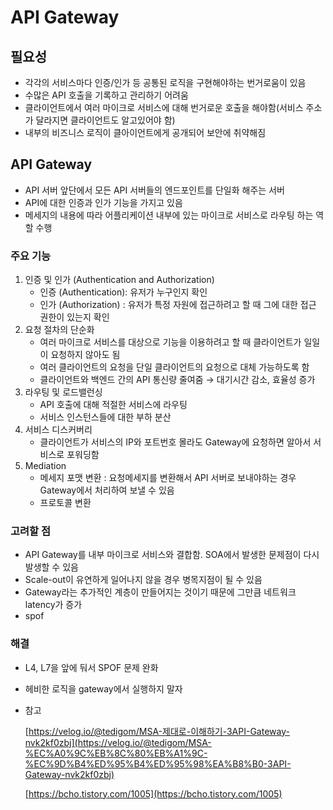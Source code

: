 # API Gateway

## 필요성

- 각각의 서비스마다 인증/인가 등 공통된 로직을 구현해야하는 번거로움이 있음
- 수많은 API 호출을 기록하고 관리하기 어려움
- 클라이언트에서 여러 마이크로 서비스에 대해 번거로운 호출을 해야함(서비스 주소가 달라지면 클라이언트도 알고있어야 함)
- 내부의 비즈니스 로직이 클아이언트에게 공개되어 보안에 취약해짐

## API Gateway

- API 서버 앞단에서 모든 API 서버들의 엔드포인트를 단일화 해주는 서버
- API에 대한 인증과 인가 기능을 가지고 있음
- 메세지의 내용에 따라 어플리케이션 내부에 있는 마이크로 서비스로 라우팅 하는 역할 수행

### 주요 기능

1. 인증 및 인가 (Authentication and Authorization)
    - 인증 (Authentication): 유저가 누구인지 확인
    - 인가 (Authorization) : 유저가 특정 자원에 접근하려고 할 때 그에 대한 접근 권한이 있는지 확인
2. 요청 절차의 단순화
    - 여러 마이크로 서비스를 대상으로 기능을 이용하려고 할 때 클라이언트가 일일이 요청하지 않아도 됨
    - 여러 클라이언트의 요청을 단일 클라이언트의 요청으로 대체 가능하도록 함
    - 클라이언트와 백엔드 간의 API 통신량 줄여줌 → 대기시간 감소, 효율성 증가
3. 라우팅 및 로드밸런싱
    - API 호출에 대해 적절한 서비스에 라우팅
    - 서비스 인스턴스들에 대한 부하 분산
4. 서비스 디스커버리
    - 클라이언트가 서비스의 IP와 포트번호 몰라도 Gateway에 요청하면 알아서 서비스로 포워딩함
5. Mediation
    - 메세지 포맷 변환 : 요청메세지를 변환해서 API 서버로 보내야하는 경우 Gateway에서 처리하여 보낼 수 있음
    - 프로토콜 변환

### 고려할 점

- API Gateway를 내부 마이크로 서비스와 결합함. SOA에서 발생한 문제점이 다시 발생할 수 있음
- Scale-out이 유연하게 일어나지 않을 경우 병목지점이 될 수 있음
- Gateway라는 추가적인 계층이 만들어지는 것이기 때문에 그만큼 네트워크 latency가 증가
- spof

### 해결

- L4, L7을 앞에 둬서 SPOF 문제 완화
- 헤비한 로직을 gateway에서 실행하지 말자

- 참고

  [https://velog.io/@tedigom/MSA-제대로-이해하기-3API-Gateway-nvk2kf0zbj](https://velog.io/@tedigom/MSA-%EC%A0%9C%EB%8C%80%EB%A1%9C-%EC%9D%B4%ED%95%B4%ED%95%98%EA%B8%B0-3API-Gateway-nvk2kf0zbj)

  [https://bcho.tistory.com/1005](https://bcho.tistory.com/1005)